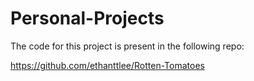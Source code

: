 # Personal-Projects

The code for this project is present in the following repo:

https://github.com/ethanttlee/Rotten-Tomatoes
